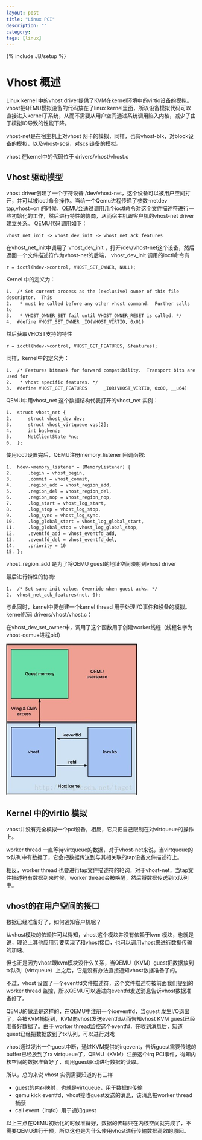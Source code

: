 ```yaml
---
layout: post
title: "Linux PCI"
description: ""
category: 
tags: [linux]
---
```

{% include JB/setup %}

# Vhost 概述
Linux kernel 中的vhost driver提供了KVM在kernel环境中的virtio设备的模拟。vhost把QEMU模拟设备的代码放在了linux kernel里面，所以设备模拟代码可以直接进入kernel子系统，从而不需要从用户空间通过系统调用陷入内核，减少了由于模拟IO导致的性能下降。

vhost-net是在宿主机上对vhost 网卡的模拟，同样，也有vhost-blk，对block设备的模拟，以及vhost-scsi，对scsi设备的模拟。

vhost 在kernel中的代码位于 drivers/vhost/vhost.c


## Vhost 驱动模型

vhost driver创建了一个字符设备 /dev/vhost-net，这个设备可以被用户空间打开，并可以被ioctl命令操作。当给一个Qemu进程传递了参数-netdev tap,vhost=on 的时候，QEMU会通过调用几个ioctl命令对这个文件描述符进行一些初始化的工作，然后进行特性的协商，从而宿主机跟客户机的vhost-net driver建立关系。
QEMU代码调用如下：

    vhost_net_init -> vhost_dev_init -> vhost_net_ack_features


在vhost_net_init中调用了 vhost_dev_init ，打开/dev/vhost-net这个设备，然后返回一个文件描述符作为vhost-net的后端，
vhost_dev_init 调用的ioctl命令有

    r = ioctl(hdev->control, VHOST_SET_OWNER, NULL);

Kernel 中的定义为：

    1.  /* Set current process as the (exclusive) owner of this file descriptor.  This  
    2.   * must be called before any other vhost command.  Further calls to  
    3.   * VHOST_OWNER_SET fail until VHOST_OWNER_RESET is called. */  
    4.  #define VHOST_SET_OWNER _IO(VHOST_VIRTIO, 0x01)

然后获取VHOST支持的特性

    r = ioctl(hdev->control, VHOST_GET_FEATURES, &features);

同样，kernel中的定义为：

    1.  /* Features bitmask for forward compatibility.  Transport bits are used for  
    2.   * vhost specific features. */  
    3.  #define VHOST_GET_FEATURES      _IOR(VHOST_VIRTIO, 0x00, __u64)  


QEMU中用vhost_net 这个数据结构代表打开的vhost_net 实例：


    1.  struct vhost_net {  
    2.      struct vhost_dev dev;  
    3.      struct vhost_virtqueue vqs[2];  
    4.      int backend;  
    5.      NetClientState *nc;  
    6.  };  

使用ioctl设置完后，QEMU注册memory_listener 回调函数:

    1.  hdev->memory_listener = (MemoryListener) {  
    2.      .begin = vhost_begin,  
    3.      .commit = vhost_commit,  
    4.      .region_add = vhost_region_add,  
    5.      .region_del = vhost_region_del,  
    6.      .region_nop = vhost_region_nop,  
    7.      .log_start = vhost_log_start,  
    8.      .log_stop = vhost_log_stop,  
    9.      .log_sync = vhost_log_sync,  
    10.     .log_global_start = vhost_log_global_start,  
    11.     .log_global_stop = vhost_log_global_stop,  
    12.     .eventfd_add = vhost_eventfd_add,  
    13.     .eventfd_del = vhost_eventfd_del,  
    14.     .priority = 10  
    15. };  


vhost_region_add 是为了将QEMU guest的地址空间映射到vhost driver

最后进行特性的协商:


    1.  /* Set sane init value. Override when guest acks. */  
    2.  vhost_net_ack_features(net, 0); 


与此同时，kernel中要创建一个kernel thread 用于处理I/O事件和设备的模拟。
kernel代码 drivers/vhost/vhost.c：

在vhost_dev_set_owner中，调用了这个函数用于创建worker线程（线程名字为vhost-qemu+进程pid）


![arc of vhost](/assets/images/vhost-net.jpg)


## Kernel 中的virtio 模拟

vhost并没有完全模拟一个pci设备，相反，它只把自己限制在对virtqueue的操作上。

worker thread 一直等待virtqueue的数据，对于vhost-net来说，当virtqueue的tx队列中有数据了，它会把数据传送到与其相关联的tap设备文件描述符上。

相反，worker thread 也要进行tap文件描述符的轮询，对于vhost-net，当tap文件描述符有数据到来时候，worker thread会被唤醒，然后将数据传送到rx队列中。



## vhost的在用户空间的接口


数据已经准备好了，如何通知客户机呢？

从vhost模块的依赖性可以得知，vhost这个模块并没有依赖于kvm 模块，也就是说，理论上其他应用只要实现了和vhost接口，也可以调用vhost来进行数据传输的加速。

但也正是因为vhost跟kvm模块没什么关系，当QEMU（KVM）guest把数据放到tx队列（virtqueue）上之后，它是没有办法直接通知vhost数据准备了的。

不过，vhost 设置了一个eventfd文件描述符，这个文件描述符被前面我们提到的worker thread 监控，所以QEMU可以通过向eventfd发送消息告诉vhost数据准备好了。

QEMU的做法是这样的，在QEMU中注册一个ioeventfd，当guest 发生I/O退出了，会被KVM捕捉到，KVM向vhost发送eventfd从而告知vhost KVM guest已经准备好数据了。由于 worker thread监控这个eventfd，在收到消息后，知道guest已经把数据放到了tx队列，可以进行对戏

vhost通过发出一个guest中断，通过KVM提供的irqevent，告诉guest需要传送的buffer已经放到了rx virtqueue了，QEMU（KVM）注册这个irq PCI事件，得知内核空间的数据准备好了，调用guest驱动进行数据的读取。

所以，总的来说 vhost 实例需要知道的有三样


*   guest的内存映射，也就是virtqueue，用于数据的传输
*   qemu kick eventfd，vhost接收guest发送的消息，该消息被worker thread捕获
*   call event（irqfd）用于通知guest

以上三点在QEMU初始化的时候准备好，数据的传输只在内核空间就完成了，不需要QEMU进行干预，所以这也是为什么使用vhost进行传输数据高效的原因。

